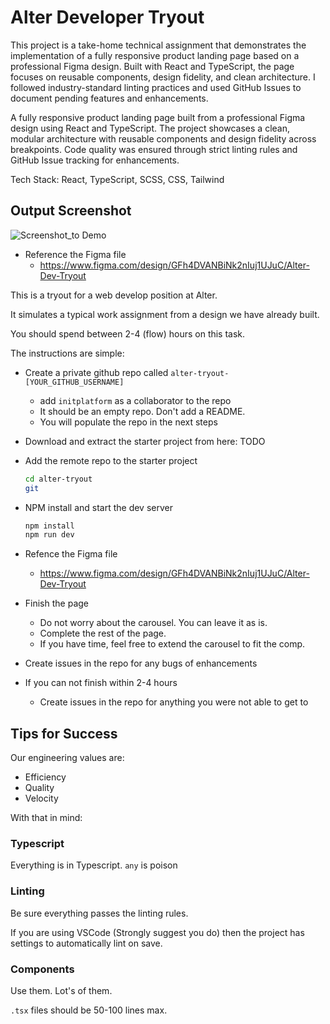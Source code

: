 # Alter Developer Tryout
This project is a take-home technical assignment that demonstrates the implementation of a fully responsive product landing page based on a professional Figma design. Built with React and TypeScript, the page focuses on reusable components, design fidelity, and clean architecture. I followed industry-standard linting practices and used GitHub Issues to document pending features and enhancements.

A fully responsive product landing page built from a professional Figma design using React and TypeScript. The project showcases a clean, modular architecture with reusable components and design fidelity across breakpoints. Code quality was ensured through strict linting rules and GitHub Issue tracking for enhancements.

Tech Stack: React, TypeScript, SCSS, CSS, Tailwind

## Output Screenshot

![Screenshot_to Demo](https://github.com/vishaldhatrika/alter-tryout-vishaldhatrika/blob/feature/ALT-1/Output-Demo.png)


- Reference the Figma file
  - <https://www.figma.com/design/GFh4DVANBiNk2nIuj1UJuC/Alter-Dev-Tryout>



This is a tryout for a web develop position at Alter.



It simulates a typical work assignment from a design we have already built.

You should spend between 2-4 (flow) hours on this task.

The instructions are simple:

- Create a private github repo called `alter-tryout-[YOUR_GITHUB_USERNAME]`
  - add `initplatform` as a collaborator to the repo
  - It should be an empty repo. Don't add a README.
  - You will populate the repo in the next steps
- Download and extract the starter project from here: TODO
- Add the remote repo to the starter project

  ```bash
  cd alter-tryout
  git
  ```

- NPM install and start the dev server

  ```bash
  npm install
  npm run dev
  ```

- Refence the Figma file
  - <https://www.figma.com/design/GFh4DVANBiNk2nIuj1UJuC/Alter-Dev-Tryout>
- Finish the page
  - Do not worry about the carousel. You can leave it as is.
  - Complete the rest of the page.
  - If you have time, feel free to extend the carousel to fit the comp.
- Create issues in the repo for any bugs of enhancements
- If you can not finish within 2-4 hours
  - Create issues in the repo for anything you were not able to get to

## Tips for Success

Our engineering values are:

- Efficiency
- Quality
- Velocity

With that in mind:

### Typescript

Everything is in Typescript. `any` is poison

### Linting

Be sure everything passes the linting rules.

If you are using VSCode (Strongly suggest you do) then the project has settings to automatically lint on save.

### Components

Use them. Lot's of them.

`.tsx` files should be 50-100 lines max.
